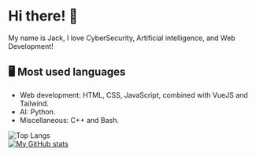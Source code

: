 <h1>Hi there! 👋</h1>
<p>My name is Jack, I love CyberSecurity, Artificial intelligence, and Web Development!</p>

<h2>🖥️ Most used languages</h2>
<ul>
  <li>Web development: HTML, CSS, JavaScript, combined with VueJS and Tailwind.</li>
  <li>AI: Python.</li>
  <li>Miscellaneous: C++ and Bash.</li>
</ul>

![Top Langs](https://github-readme-stats.vercel.app/api/top-langs/?username=jackhughes03&layout=compact)
<br>
[![My GitHub stats](https://github-readme-stats.vercel.app/api?username=jackhughes03)](https://github.com/jackhughes03/github-readme-stats)
